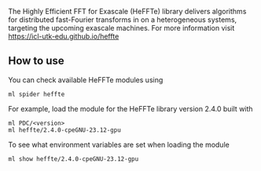 The Highly Efficient FFT for Exascale (HeFFTe) library delivers algorithms for distributed fast-Fourier transforms in on a heterogeneous systems, targeting the upcoming exascale machines. For more information visit https://icl-utk-edu.github.io/heffte

## How to use

You can check available HeFFTe modules using
```
ml spider heffte
```
For example, load the module for the HeFFTe library version 2.4.0
built with
```
ml PDC/<version>
ml heffte/2.4.0-cpeGNU-23.12-gpu
```
To see what environment variables are set when loading the module
```
ml show heffte/2.4.0-cpeGNU-23.12-gpu
```